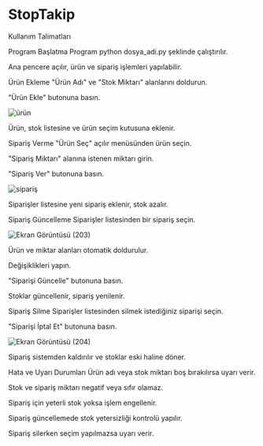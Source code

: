 # StopTakip

Kullanım Talimatları

Program Başlatma
Program python dosya_adi.py şeklinde çalıştırılır.

Ana pencere açılır, ürün ve sipariş işlemleri yapılabilir.

Ürün Ekleme
"Ürün Adı" ve "Stok Miktarı" alanlarını doldurun.

"Ürün Ekle" butonuna basın.


![ürün](https://github.com/user-attachments/assets/c1ba66a1-2603-4b9c-ae91-25bed24d62fb)



Ürün, stok listesine ve ürün seçim kutusuna eklenir.

Sipariş Verme
"Ürün Seç" açılır menüsünden ürün seçin.

"Sipariş Miktarı" alanına istenen miktarı girin.

"Sipariş Ver" butonuna basın.


![sipariş](https://github.com/user-attachments/assets/4689706f-7085-42d8-8774-6a29bdd95024)



Siparişler listesine yeni sipariş eklenir, stok azalır.

Sipariş Güncelleme
Siparişler listesinden bir sipariş seçin.


![Ekran Görüntüsü (203)](https://github.com/user-attachments/assets/52191f67-7a65-471f-9fff-a87cf02ad150)



Ürün ve miktar alanları otomatik doldurulur.

Değişiklikleri yapın.

"Siparişi Güncelle" butonuna basın.

Stoklar güncellenir, sipariş yenilenir.

Sipariş Silme
Siparişler listesinden silmek istediğiniz siparişi seçin.

"Siparişi İptal Et" butonuna basın.


![Ekran Görüntüsü (204)](https://github.com/user-attachments/assets/687291db-7e15-4b56-bfc0-1dd0bd316492)


Sipariş sistemden kaldırılır ve stoklar eski haline döner.

Hata ve Uyarı Durumları
Ürün adı veya stok miktarı boş bırakılırsa uyarı verir.

Stok ve sipariş miktarı negatif veya sıfır olamaz.

Sipariş için yeterli stok yoksa işlem engellenir.

Sipariş güncellemede stok yetersizliği kontrolü yapılır.

Sipariş silerken seçim yapılmazsa uyarı verir.

